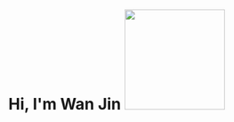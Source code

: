 <h1>Hi, I'm Wan Jin <img src="https://user-images.githubusercontent.com/100115901/165783235-ae22c73a-d80f-4816-bf0b-9286798d8788.jpg" height="180"></h1>

